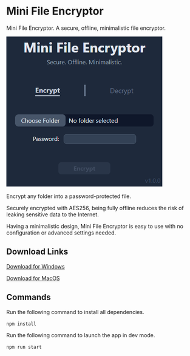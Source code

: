 # Mini File Encryptor

Mini File Encryptor. A secure, offline, minimalistic file encryptor.

![Screenshot](images/screenshot.png)

Encrypt any folder into a password-protected file.

Securely encrypted with AES256, being fully offline reduces the risk of leaking sensitive data to the Internet.

Having a minimalistic design, Mini File Encryptor is easy to use with no configuration or advanced settings needed.

## Download Links

[Download for Windows](https://github.com/gjtiquia/mini-file-encryptor/releases/download/v1.0.0/MiniFileEncryptor-1.0.0-Setup.exe)

[Download for MacOS](https://github.com/gjtiquia/mini-file-encryptor/releases/download/v1.0.0/MiniFileEncryptor-darwin-x64-1.0.0.zip)

## Commands

Run the following command to install all dependencies.

```bash
npm install
```

Run the following command to launch the app in dev mode.

```bash
npm run start
```

